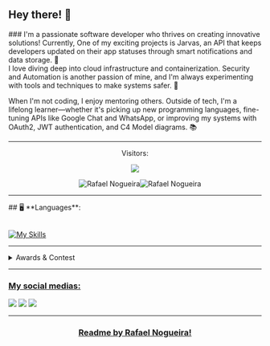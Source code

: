    
<h2>Hey there! 👋 </h2>
### I'm a passionate software developer who thrives on creating innovative solutions! Currently,  One of my exciting projects is Jarvas, an API that keeps developers updated on their app statuses through smart notifications and data storage. 🚀  
<br>
I love diving deep into cloud infrastructure and containerization. Security and Automation is another passion of mine, and I'm always experimenting with tools and techniques to make systems safer. 🔐  

When I'm not coding, I enjoy mentoring others. Outside of tech, I'm a lifelong learner—whether it's picking up new programming languages, fine-tuning APIs like Google Chat and WhatsApp, or improving my systems with OAuth2, JWT authentication, and C4 Model diagrams. 📚  
***

<p align="center">Visitors:</p>
<p align="center"><img align="center"src="https://profile-counter.glitch.me/RafaelNogueiXD/count.svg"/></p>
<div style="display: flex; justify-content: center; align-items: center; width: 100% "><br>
  <img align="center" style="margin-left: 20" src="https://github-readme-stats.vercel.app/api/top-langs/?username=RafaelNogueiraXD&theme=dark&show_icons=true&hide_border=false&layout=compact" alt="Rafael Nogueira" />
 <img align="center" src="https://github-readme-streak-stats.herokuapp.com/?user=RafaelNogueiraXD&theme=dark&hide_border=false" alt="Rafael Nogueira" />
</div>
<hr>
## 🖥️ **Languages**: 
<div style="display: inline_block"><br>

[![My Skills](https://skillicons.dev/icons?i=js,docker,react,nextjs,nodejs,sass,npm,sqlite,postgres,postman,tailwind,py,flask,fastapi,figma,bootstrap,c,cpp,html,css,discord,express,git,github,gmail,go,java,jquery,materialui,mysql)](https://skillicons.dev)

</div>
<hr>

<details>
<summary>Awards & Contest</summary>

| Topic | Event |
| :---: | :---: |
| Terceiro lugar Nacional | Rally 2023 |
| Primeiro lugar estadual | Rally 2023 |
| Primeiro lugar na Sede (Unipampa) | Rally 2023 |

</details>
<hr>
<h3 align="left">
    <p><u> My social medias: </u></p>
</h3>
<div> 
  <a href="https://instagram.com/mari.padilha.of" target="_blank"><img src="https://img.shields.io/badge/-Instagram-%23E4405F?style=for-the-badge&logo=instagram&logoColor=white" target="_blank"></a>
 <a href="https://www.linkedin.com/in/rafael-nogueira-rodrigues-3a669320a/" target="_blank"><img src="https://img.shields.io/badge/-linkedln-%23E4405F?style=for-the-badge&logo=linkedlin" target="_blank"></a> 
  <a href = "mailto:poeumenb@gmail.com"><img src="https://img.shields.io/badge/-Gmail-%23333?style=for-the-badge&logo=gmail&logoColor=white" target="_blank"></a>
</div>
</div>
<hr>
<h3 align="center">
    <p><u> Readme by Rafael Nogueira! </u></p>
</h3>
